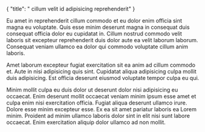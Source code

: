 {
  "title": " cillum velit id adipisicing reprehenderit"
}

Eu amet in reprehenderit cillum commodo et eu dolor enim officia sint magna eu voluptate. Quis esse minim deserunt magna in consequat duis consequat officia dolor eu cupidatat in. Cillum nostrud commodo velit laboris sit excepteur reprehenderit duis dolor aute ea velit laborum laborum. Consequat veniam ullamco ea dolor qui commodo voluptate cillum anim laboris.

Amet laborum excepteur fugiat exercitation sit ea anim ad cillum commodo et. Aute in nisi adipisicing quis sint. Cupidatat aliqua adipisicing culpa mollit duis adipisicing. Est officia deserunt eiusmod voluptate tempor culpa eu qui.

Minim mollit culpa eu duis dolor ut deserunt dolor nisi adipisicing eu occaecat. Enim deserunt mollit occaecat veniam minim ipsum esse amet et culpa enim nisi exercitation officia. Fugiat aliqua deserunt ullamco irure. Dolore esse minim excepteur esse. Ex ea sit amet pariatur laboris ea Lorem minim. Proident ad minim ullamco laboris dolor sint in elit nisi sunt labore occaecat. Enim exercitation aliquip dolor ullamco ad non mollit.